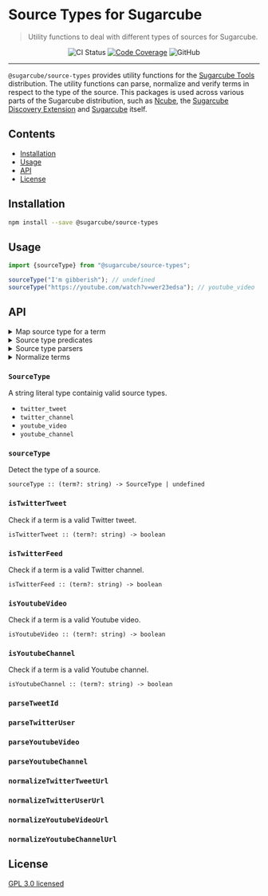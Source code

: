 # Source Types for Sugarcube

> Utility functions to deal with different types of sources for Sugarcube.

<div align="center">

![CI Status](https://img.shields.io/github/workflow/status/critocrito/sugarcube-source-types/CI?style=flat-square)
[![Code Coverage](https://codecov.io/gh/critocrito/sugarcube-source-types/branch/master/graph/badge.svg)](https://codecov.io/gh/critocrito/sugarcube-source-types)
![GitHub](https://img.shields.io/github/license/critocrito/sugarcube-source-types?color=blue&style=flat-square)

</div>

---

`@sugarcube/source-types` provides utility functions for the [Sugarcube Tools](https://sugarcubetools.net) distribution. The utility functions can parse, normalize and verify terms in respect to the type of the source. This packages is used across various parts of the Sugarcube distribution, such as [Ncube](https://github.com/critocrito/ncube), the [Sugarcube Discovery Extension](https://github.com/critocrito/sugarcube-discovery) and [Sugarcube](https://github.com/critocrito/sugarcube) itself.

## Contents

- [Installation](#installation)
- [Usage](#usage)
- [API](#api)
- [License](#license)

## Installation

```sh
npm install --save @sugarcube/source-types
```

## Usage

```javascript
import {sourceType} from "@sugarcube/source-types";

sourceType("I'm gibberish"); // undefined
sourceType("https://youtube.com/watch?v=wer23edsa"); // youtube_video
```

## API

<details><summary>Map source type for a term</summary>

- [`SourceType`: Valid types of sources.](#sourcetype-1)
- [`sourceType`: Determine source type for any term.](#sourcetype-2)

</details>

<details><summary>Source type predicates</summary>

- [`isTwitterTweet`: Determine if a term is a valid Twitter tweet.](#istwittertweet)
- [`isTwitterFeed`: Determine if a term is a valid Twitter feed.](#istwitterfeed)
- [`isYoutubeVideo`: Determine if a term is a valid Youtube video.](#isyoutubevideo)
- [`isYoutubeChannel`: Determine if a term is a valid Youtube channel.](#isyoutubechannel)

</details>

<details><summary>Source type parsers</summary>

- [`parseTweetId`: Extract a tweet id from a term.](#parsetweetid)
- [`parseTwitterUser`: Extract a Twitter user from a term.](#parsetwitteruser)
- [`parseYoutubeVideo`: Extract a Youtube video id from a term.](#parseyoutubevideo)
- [`parseYoutubeChannel`: extract a Youtube channel id from a term.](#parseyoutubechannel)

</details>

<details><summary>Normalize terms</summary>

- [`normalizeTwitterTweetUrl`: Turn a term into a normalized Twitter tweet URL.](#normalizetwittertweeturl)
- [`normalizeTwitterUserUrl`: Turn a term into a normalized Twitter feed URL.](#normalizetwitteruserurl)
- [`normalizeYoutubeVideoUrl`: Turn a term into a normalized Youtube video URL.](#normalizeyoutubevideourl)
- [`normalizeYoutubeChannelUrl`: Turn a term into a normalized Youtube channel URL.](#normalizeyoutubechannelurl)

</details>

### `SourceType`

A string literal type containig valid source types.

- `twitter_tweet`
- `twitter_channel`
- `youtube_video`
- `youtube_channel`

### `sourceType`

Detect the type of a source.

```
sourceType :: (term?: string) -> SourceType | undefined
```

### `isTwitterTweet`

Check if a term is a valid Twitter tweet.

```
isTwitterTweet :: (term?: string) -> boolean
```

### `isTwitterFeed`

Check if a term is a valid Twitter channel.

```
isTwitterFeed :: (term?: string) -> boolean
```

### `isYoutubeVideo`

Check if a term is a valid Youtube video.

```
isYoutubeVideo :: (term?: string) -> boolean
```

### `isYoutubeChannel`

Check if a term is a valid Youtube channel.

```
isYoutubeChannel :: (term?: string) -> boolean
```

### `parseTweetId`

### `parseTwitterUser`

### `parseYoutubeVideo`

### `parseYoutubeChannel`

### `normalizeTwitterTweetUrl`

### `normalizeTwitterUserUrl`

### `normalizeYoutubeVideoUrl`

### `normalizeYoutubeChannelUrl`

## License

[GPL 3.0 licensed](LICENSE)
